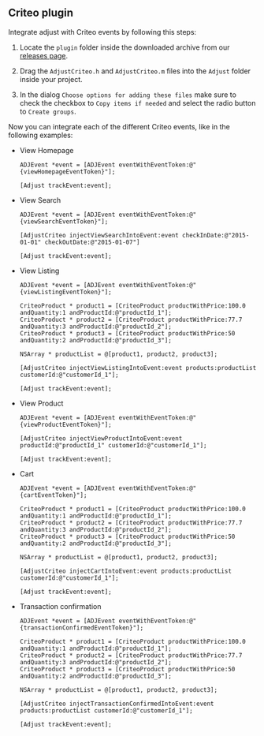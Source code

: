 ## Criteo plugin

Integrate adjust with Criteo events by following this steps:

1. Locate the `plugin` folder inside the downloaded archive from our [releases page](https://github.com/adjust/ios_sdk/releases).

2. Drag the `AdjustCriteo.h` and `AdjustCriteo.m` files into the `Adjust` folder inside your project.

3. In the dialog `Choose options for adding these files` make sure to check the checkbox 
to `Copy items if needed` and select the radio button to `Create groups`.

Now you can integrate each of the different Criteo events, like in the following examples:

- View Homepage

  ```objc
  ADJEvent *event = [ADJEvent eventWithEventToken:@"{viewHomepageEventToken}"];
  
  [Adjust trackEvent:event];
  ```

- View Search

  ```objc
  ADJEvent *event = [ADJEvent eventWithEventToken:@"{viewSearchEventToken}"];
  
  [AdjustCriteo injectViewSearchIntoEvent:event checkInDate:@"2015-01-01" checkOutDate:@"2015-01-07"]
  
  [Adjust trackEvent:event];
  ```
  
- View Listing

  ```objc
  ADJEvent *event = [ADJEvent eventWithEventToken:@"{viewListingEventToken}"];
  
  CriteoProduct * product1 = [CriteoProduct productWithPrice:100.0 andQuantity:1 andProductId:@"productId_1"];
  CriteoProduct * product2 = [CriteoProduct productWithPrice:77.7 andQuantity:3 andProductId:@"productId_2"];
  CriteoProduct * product3 = [CriteoProduct productWithPrice:50 andQuantity:2 andProductId:@"productId_3"];
  
  NSArray * productList = @[product1, product2, product3];
  
  [AdjustCriteo injectViewListingIntoEvent:event products:productList customerId:@"customerId_1"];
  
  [Adjust trackEvent:event];
  ```
  
- View Product

  ```objc
  ADJEvent *event = [ADJEvent eventWithEventToken:@"{viewProductEventToken}"];
  
  [AdjustCriteo injectViewProductIntoEvent:event productId:@"productId_1" customerId:@"customerId_1"];
  
  [Adjust trackEvent:event];
  ```

- Cart

  ```objc
  ADJEvent *event = [ADJEvent eventWithEventToken:@"{cartEventToken}"];
  
  CriteoProduct * product1 = [CriteoProduct productWithPrice:100.0 andQuantity:1 andProductId:@"productId_1"];
  CriteoProduct * product2 = [CriteoProduct productWithPrice:77.7 andQuantity:3 andProductId:@"productId_2"];
  CriteoProduct * product3 = [CriteoProduct productWithPrice:50 andQuantity:2 andProductId:@"productId_3"];
  
  NSArray * productList = @[product1, product2, product3];
  
  [AdjustCriteo injectCartIntoEvent:event products:productList customerId:@"customerId_1"];
  
  [Adjust trackEvent:event];
  ```
  
- Transaction confirmation

  ```objc
  ADJEvent *event = [ADJEvent eventWithEventToken:@"{transactionConfirmedEventToken}"];
  
  CriteoProduct * product1 = [CriteoProduct productWithPrice:100.0 andQuantity:1 andProductId:@"productId_1"];
  CriteoProduct * product2 = [CriteoProduct productWithPrice:77.7 andQuantity:3 andProductId:@"productId_2"];
  CriteoProduct * product3 = [CriteoProduct productWithPrice:50 andQuantity:2 andProductId:@"productId_3"];
  
  NSArray * productList = @[product1, product2, product3];
  
  [AdjustCriteo injectTransactionConfirmedIntoEvent:event products:productList customerId:@"customerId_1"];
  
  [Adjust trackEvent:event];
  ```
